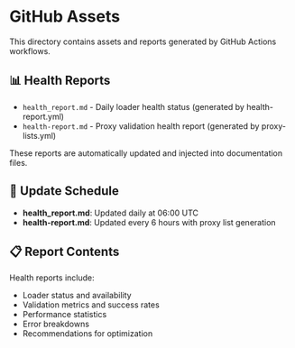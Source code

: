 # GitHub Assets

This directory contains assets and reports generated by GitHub Actions workflows.

## 📊 Health Reports

- `health_report.md` - Daily loader health status (generated by health-report.yml)
- `health-report.md` - Proxy validation health report (generated by proxy-lists.yml)

These reports are automatically updated and injected into documentation files.

## 🔄 Update Schedule

- **health_report.md**: Updated daily at 06:00 UTC
- **health-report.md**: Updated every 6 hours with proxy list generation

## 📋 Report Contents

Health reports include:
- Loader status and availability
- Validation metrics and success rates
- Performance statistics
- Error breakdowns
- Recommendations for optimization
